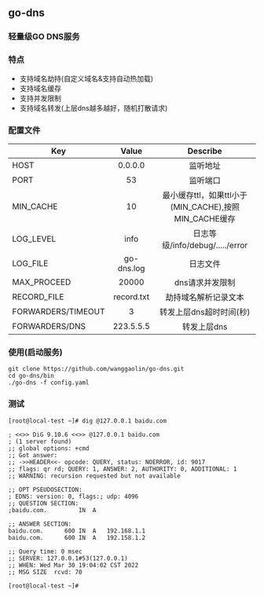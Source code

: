 ## go-dns 
### 轻量级GO DNS服务

### 特点
* 支持域名劫持(自定义域名&支持自动热加载)
* 支持域名缓存
* 支持并发限制
* 支持域名转发(上层dns越多越好，随机打散请求)

### 配置文件
| Key                | Value              |Describe                 |
|  ----------        | :-----------:      |   :-----------:         |                    
| HOST               | 0.0.0.0            |   监听地址                |
| PORT               | 53                 |   监听端口                |
| MIN_CACHE          | 10                 |   最小缓存ttl，如果ttl小于(MIN_CACHE),按照MIN_CACHE缓存 |
| LOG_LEVEL          | info               |   日志等级/info/debug/...../error |
| LOG_FILE           | go-dns.log         |   日志文件                |
| MAX_PROCEED        | 20000              |   dns请求并发限制          |
| RECORD_FILE        | record.txt         |   劫持域名解析记录文本      |
| FORWARDERS/TIMEOUT | 3                  |   转发上层dns超时时间(秒)   |
| FORWARDERS/DNS     | 223.5.5.5          |   转发上层dns             |

### 使用(启动服务)
```shell
git clone https://github.com/wanggaolin/go-dns.git
cd go-dns/bin
./go-dns -f config.yaml
```

### 测试
```shell
[root@local-test ~]# dig @127.0.0.1 baidu.com

; <<>> DiG 9.10.6 <<>> @127.0.0.1 baidu.com
; (1 server found)
;; global options: +cmd
;; Got answer:
;; ->>HEADER<<- opcode: QUERY, status: NOERROR, id: 9017
;; flags: qr rd; QUERY: 1, ANSWER: 2, AUTHORITY: 0, ADDITIONAL: 1
;; WARNING: recursion requested but not available

;; OPT PSEUDOSECTION:
; EDNS: version: 0, flags:; udp: 4096
;; QUESTION SECTION:
;baidu.com.			IN	A

;; ANSWER SECTION:
baidu.com.		600	IN	A	192.168.1.1
baidu.com.		600	IN	A	192.158.1.2

;; Query time: 0 msec
;; SERVER: 127.0.0.1#53(127.0.0.1)
;; WHEN: Wed Mar 30 19:04:02 CST 2022
;; MSG SIZE  rcvd: 70

[root@local-test ~]#
```
